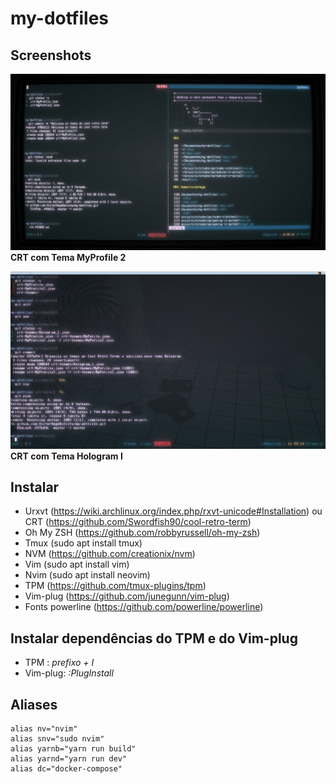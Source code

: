 # my-dotfiles

## Screenshots
![CRT com Tema MyProfile 2](https://github.com/VictorHugoBatista/my-dotfiles/blob/master/screenshots/CRT-MyProfile2.png)
**CRT com Tema MyProfile 2**

![CRT com Tema Hologram I](https://github.com/VictorHugoBatista/my-dotfiles/blob/master/screenshots/CRT-Hologram_I.png)
**CRT com Tema Hologram I**

## Instalar
* Urxvt (https://wiki.archlinux.org/index.php/rxvt-unicode#Installation) ou CRT (https://github.com/Swordfish90/cool-retro-term)
* Oh My ZSH (https://github.com/robbyrussell/oh-my-zsh)
* Tmux (sudo apt install tmux)
* NVM (https://github.com/creationix/nvm)
* Vim (sudo apt install vim)
* Nvim (sudo apt install neovim)
* TPM (https://github.com/tmux-plugins/tpm)
* Vim-plug (https://github.com/junegunn/vim-plug)
* Fonts powerline (https://github.com/powerline/powerline)

## Instalar dependências do TPM e do Vim-plug
 * TPM : *prefixo + I*
 * Vim-plug: *:PlugInstall*

## Aliases
```console
alias nv="nvim"
alias snv="sudo nvim"
alias yarnb="yarn run build"
alias yarnd="yarn run dev"
alias dc="docker-compose"
```

